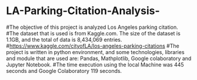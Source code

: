 # LA-Parking-Citation-Analysis-
#The objective of this project is analyzed Los Angeles parking citation.
#The dataset that is used is from Kaggle.com. The size of the dataset is 1.1GB, and the total of data is 8,434,069 entries.
#https://www.kaggle.com/cityofLA/los-angeles-parking-citations
#The project is written in python environment, and some technologies, libraries and module that are used are: Pandas, Mathplotlib, Google colaboratory and Jupyter Notebook.
#The time execution using the local Machine was 445 seconds and Google Colaboratory 119 seconds.  

